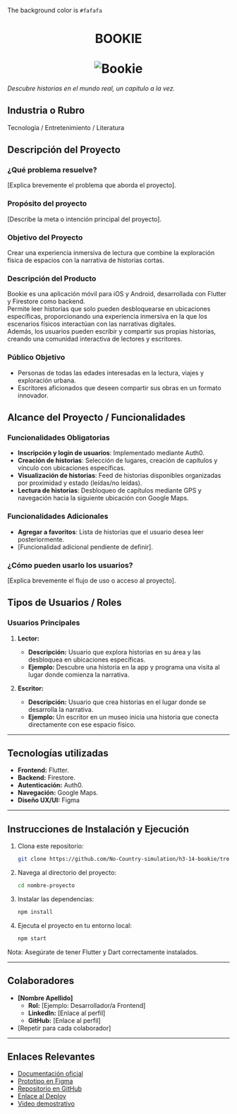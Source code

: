 The background color is `#fafafa`
<div align="center">
  <h1 align="center">
    BOOKIE
    <br />
    <br />
        <img src="Logo app.svg" alt="Bookie">
    </a>
  </h1>
</div>

*Descubre historias en el mundo real, un capítulo a la vez.*  

## **Industria o Rubro**  
Tecnología / Entretenimiento / Literatura

## **Descripción del Proyecto**  
### **¿Qué problema resuelve?**  
[Explica brevemente el problema que aborda el proyecto].  

### **Propósito del proyecto**  
[Describe la meta o intención principal del proyecto].  

### **Objetivo del Proyecto**  
Crear una experiencia inmersiva de lectura que combine la exploración física de espacios con la narrativa de historias cortas.  

### **Descripción del Producto**  
Bookie es una aplicación móvil para iOS y Android, desarrollada con Flutter y Firestore como backend.  
Permite leer historias que solo pueden desbloquearse en ubicaciones específicas, proporcionando una experiencia inmersiva en la que los escenarios físicos interactúan con las narrativas digitales.  
Además, los usuarios pueden escribir y compartir sus propias historias, creando una comunidad interactiva de lectores y escritores.  

### **Público Objetivo**  
- Personas de todas las edades interesadas en la lectura, viajes y exploración urbana.  
- Escritores aficionados que deseen compartir sus obras en un formato innovador.  


## **Alcance del Proyecto / Funcionalidades** 

### **Funcionalidades Obligatorias**  
- **Inscripción y login de usuarios**: Implementado mediante Auth0.  
- **Creación de historias**: Selección de lugares, creación de capítulos y vínculo con ubicaciones específicas.  
- **Visualización de historias**: Feed de historias disponibles organizadas por proximidad y estado (leídas/no leídas).  
- **Lectura de historias**: Desbloqueo de capítulos mediante GPS y navegación hacia la siguiente ubicación con Google Maps.  

### **Funcionalidades Adicionales**  
- **Agregar a favoritos**: Lista de historias que el usuario desea leer posteriormente.  
- [Funcionalidad adicional pendiente de definir].  
 

### **¿Cómo pueden usarlo los usuarios?**  
[Explica brevemente el flujo de uso o acceso al proyecto].

## **Tipos de Usuarios / Roles**  
### **Usuarios Principales**  
1. **Lector:**  
   - **Descripción:** Usuario que explora historias en su área y las desbloquea en ubicaciones específicas.  
   - **Ejemplo:** Descubre una historia en la app y programa una visita al lugar donde comienza la narrativa.  

2. **Escritor:**  
   - **Descripción:** Usuario que crea historias en el lugar donde se desarrolla la narrativa.  
   - **Ejemplo:** Un escritor en un museo inicia una historia que conecta directamente con ese espacio físico. 

---

## **Tecnologías utilizadas**
- **Frontend:** Flutter.  
- **Backend:** Firestore.  
- **Autenticación:** Auth0.  
- **Navegación:** Google Maps.
- **Diseño UX/UI:** Figma

---

## **Instrucciones de Instalación y Ejecución**  
1. Clona este repositorio:  
   ```bash
   git clone https://github.com/No-Country-simulation/h3-14-bookie/tree/develop 

2. Navega al directorio del proyecto:
   ```bash
   cd nombre-proyecto
4. Instalar las dependencias:
   ```bash
   npm install
6. Ejecuta el proyecto en tu entorno local:
   ```bash
   npm start

Nota: Asegúrate de tener Flutter y Dart correctamente instalados.

---

## **Colaboradores**  
- **[Nombre Apellido]**  
  - **Rol:** [Ejemplo: Desarrollador/a Frontend]  
  - **LinkedIn:** [Enlace al perfil]  
  - **GitHub:** [Enlace al perfil]  
- [Repetir para cada colaborador]  

---

## **Enlaces Relevantes** 

- [Documentación oficial](URL)  
- [Prototipo en Figma](URL)  
- [Repositorio en GitHub](URL)  
- [Enlace al Deploy](URL)  
- [Video demostrativo](URL)

```  


